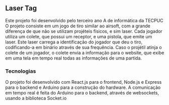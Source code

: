 ## Laser Tag
Este projeto foi desenvolvido pelo terceiro ano A de informática da TECPUC
O projeto consiste em um jogo de tiro similar ao airsoft, com a grande diferença de que não se utilizam projéteis físicos, e sim laser.
Cada jogador utiliza um colete, que possui um receptor, e uma pistola, que emite um laser. Este laser carrega a identificação do jogador que deu o tiro, codificando-a em binário através de sua frequência. Caso o projétil atinja o colete de um jogador, o colete envia a informação para o website, que exibe em uma tela em tempo real todas as informações de uma partida.

### Tecnologias
O projeto foi desenvolvido com React.js para o frontend, Node.js e Express para o backend e Arduino para a construção do hardware.
A comunicação em tempo real é feita do Arduino para o backend, através de websockets, usando a biblioteca Socket.io
